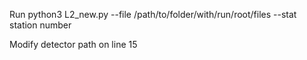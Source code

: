 Run python3 L2_new.py --file /path/to/folder/with/run/root/files --stat station number 

Modify detector path on line 15 

